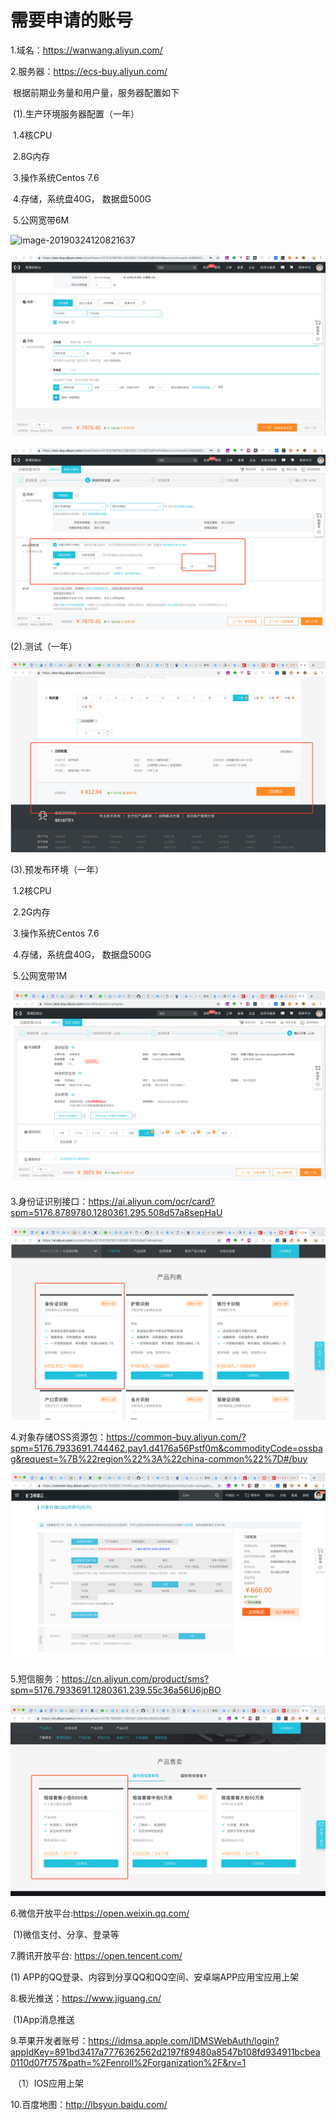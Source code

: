 # 需要申请的账号

1.域名：<https://wanwang.aliyun.com/>

2.服务器：<https://ecs-buy.aliyun.com/> 

​    根据前期业务量和用户量，服务器配置如下

​    (1).生产环境服务器配置（一年）

​        1.4核CPU 

​        2.8G内存 

​        3.操作系统Centos 7.6 

​        4.存储，系统盘40G， 数据盘500G

​        5.公网宽带6M

![image-20190324120821637](../../../../Library/Application%20Support/typora-user-images/image-20190324120821637.png)

![image-20190324120851293](assets/image-20190324120851293-3400531.png)

![image-20190324120901161](assets/image-20190324120901161-3400541.png)



(2).测试（一年）

![image-20190324120920217](assets/image-20190324120920217-3400560.png)



(3).预发布环境（一年） 

​       1.2核CPU  

​        2.2G内存  

​        3.操作系统Centos 7.6 

​        4.存储，系统盘40G， 数据盘500G 

​        5.公网宽带1M 

![image-20190324120934624](assets/image-20190324120934624-3400574.png)



3.身份证识别接口：<https://ai.aliyun.com/ocr/card?spm=5176.8789780.1280361.295.508d57a8sepHaU>

![image-20190324121004359](assets/image-20190324121004359-3400604.png)



4.对象存储OSS资源包：<https://common-buy.aliyun.com/?spm=5176.7933691.744462.pay1.d4176a56Pstf0m&commodityCode=ossbag&request=%7B%22region%22%3A%22china-common%22%7D#/buy>

![image-20190324121017824](assets/image-20190324121017824-3400617.png)

5.短信服务：<https://cn.aliyun.com/product/sms?spm=5176.7933691.1280361.239.55c36a56U6jpBO>

![image-20190324121031176](assets/image-20190324121031176-3400631.png)



6.微信开放平台:<https://open.weixin.qq.com/> 

​    (1)微信支付、分享、登录等
 

7.腾讯开放平台: <https://open.tencent.com/> 

   (1) APP的QQ登录、内容到分享QQ和QQ空间、安卓端APP应用宝应用上架
 

8.极光推送：<https://www.jiguang.cn/> 

​    (1)App消息推送



9.苹果开发者账号：<https://idmsa.apple.com/IDMSWebAuth/login?appIdKey=891bd3417a7776362562d2197f89480a8547b108fd934911bcbea0110d07f757&path=%2Fenroll%2Forganization%2F&rv=1> 

​    （1）IOS应用上架
 

10.百度地图：<http://lbsyun.baidu.com/> 















